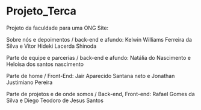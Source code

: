# Projeto_Terca
 Projeto da faculdade para uma ONG
Site: 

Sobre nós e depoimentos / back-end e afundo:
Kelwin Williams Ferreira da Silva e
Vitor Hideki Lacerda Shinoda 



Parte de equipe e parcerias / back-end e afundo:
Natália do Nascimento e
Heloísa dos santos nascimento 


Parte de home / Front-End:
Jair Aparecido Santana neto e
Jonathan Justimiano Pereira 


Parte de projetos e de onde somos / Back-end, Front-end:
Rafael Gomes da Silva e
Diego Teodoro de Jesus Santos 


